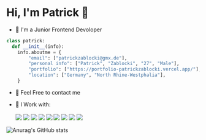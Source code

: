 # Hi, I'm Patrick 👋

- 🌱 I'm a Junior Frontend Devoloper

```python
class patrick:
  def __init__(info):
    info.aboutme = {
        "email": ["patrickzablocki@gmx.de"],
        "personal info": ["Patrick", "Zablocki", "27", "Male"],
        "portfolio": ["https://portfolio-patrickzablocki.vercel.app/"],
        "location": ["Germany", "North Rhine-Westphalia"],
    }
```
- 💬 Feel Free to contact me

- 🤔 I Work with: <br><br> <image src="https://img.shields.io/badge/HTML5-E34F26?style=for-the-badge&logo=html5&logoColor=white" />
  <image src="https://img.shields.io/badge/CSS-239120?&style=for-the-badge&logo=css3&logoColor=white" />
  <image src="https://img.shields.io/badge/Bootstrap-563D7C?style=for-the-badge&logo=bootstrap&logoColor=white">
  <image src="https://img.shields.io/badge/JavaScript-F7DF1E?style=for-the-badge&logo=javascript&logoColor=black">
  <image src="https://img.shields.io/badge/React-20232A?style=for-the-badge&logo=react&logoColor=61DAFB">
  <image src="https://img.shields.io/badge/Node.js-43853D?style=for-the-badge&logo=node.js&logoColor=white">
  <image src="https://img.shields.io/badge/MongoDB-4EA94B?style=for-the-badge&logo=mongodb&logoColor=white">
  <img src="https://img.shields.io/badge/SCSS-CC6699?style=for-the-badge&logo=sass&logoColor=white">
  <image src="https://img.shields.io/badge/Python-4EA94B?style=for-the-badge&logo=python&logoColor=blue">


![Anurag's GitHub stats](https://github-readme-stats.vercel.app/api?username=PatrickZablocki&theme=midnight-purple)

